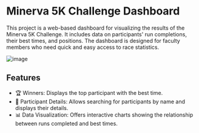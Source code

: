 # Minerva 5K Challenge Dashboard

This project is a web-based dashboard for visualizing the results of the Minerva 5K Challenge. It includes data on participants' run completions, their best times, and positions. The dashboard is designed for faculty members who need quick and easy access to race statistics.

![image](https://github.com/CarlKho-Minerva/minerva_5k_dashboard/assets/106736711/fdab3eef-b2bb-47fd-9e3e-84d0795d3f96)


## Features

- 🏆 Winners: Displays the top participant with the best time.
- 👥 Participant Details: Allows searching for participants by name and displays their details.
- 📊 Data Visualization: Offers interactive charts showing the relationship between runs completed and best times.
